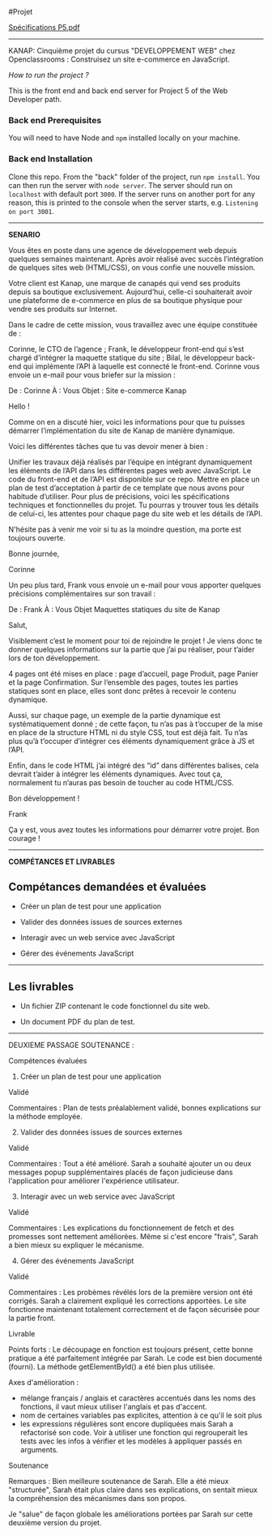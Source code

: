 #Projet 

[Spécifications P5.pdf](https://github.com/SarahBerri/Kanap/files/10086813/Specifications.P5.pdf)

----

KANAP: Cinquième projet du cursus "DEVELOPPEMENT WEB" chez Openclassrooms : Construisez un site e-commerce en JavaScript.

*How to run the project ?*

This is the front end and back end server for Project 5 of the Web Developer path.

### Back end Prerequisites ###

You will need to have Node and `npm` installed locally on your machine.

### Back end Installation ###

Clone this repo. From the "back" folder of the project, run `npm install`. You 
can then run the server with `node server`. 
The server should run on `localhost` with default port `3000`. If the
server runs on another port for any reason, this is printed to the
console when the server starts, e.g. `Listening on port 3001`.

---- 

**SENARIO**

Vous êtes en poste dans une agence de développement web depuis quelques semaines maintenant. Après avoir réalisé avec succès l’intégration de quelques sites web (HTML/CSS), on vous confie une nouvelle mission.

Votre client est Kanap, une marque de canapés qui vend ses produits depuis sa boutique exclusivement. Aujourd’hui, celle-ci souhaiterait avoir une plateforme de e-commerce en plus de sa boutique physique pour vendre ses produits sur Internet.

Dans le cadre de cette mission, vous travaillez avec une équipe constituée de :

Corinne, le CTO de l’agence ;
Frank, le développeur front-end qui s’est chargé d’intégrer la maquette statique du site ;
Bilal, le développeur back-end qui implémente l’API à laquelle est connecté le front-end.
Corinne vous envoie un e-mail pour vous briefer sur la mission :

De : Corinne
À : Vous
Objet : Site e-commerce Kanap 

Hello !

Comme on en a discuté hier, voici les informations pour que tu puisses démarrer l’implémentation du site de Kanap de manière dynamique. 

Voici les différentes tâches que tu vas devoir mener à bien :

Unifier les travaux déjà réalisés par l’équipe en intégrant dynamiquement les éléments de l’API dans les différentes pages web avec JavaScript. Le code du front-end et de l’API est disponible sur ce repo.
Mettre en place un plan de test d’acceptation à partir de ce template que nous avons pour habitude d’utiliser.
Pour plus de précisions, voici les spécifications techniques et fonctionnelles du projet. Tu pourras y trouver tous les détails de celui-ci, les attentes pour chaque page du site web et les détails de l’API. 

N'hésite pas à venir me voir si tu as la moindre question, ma porte est toujours ouverte.

Bonne journée,

Corinne

Un peu plus tard, Frank vous envoie un e-mail pour vous apporter quelques précisions complémentaires sur son travail :

De : Frank
À : Vous
Objet Maquettes statiques du site de Kanap 

Salut,

Visiblement c’est le moment pour toi de rejoindre le projet ! Je viens donc te donner quelques informations sur la partie que j’ai pu réaliser, pour t’aider lors de ton développement.

4 pages ont été mises en place : page d’accueil, page Produit, page Panier et la page Confirmation. Sur l’ensemble des pages, toutes les parties statiques sont en place, elles sont donc prêtes à recevoir le contenu dynamique.

Aussi, sur chaque page, un exemple de la partie dynamique est systématiquement donné ; de cette façon, tu n’as pas à t’occuper de la mise en place de la structure HTML ni du style CSS, tout est déjà fait. Tu n’as plus qu’à t’occuper d’intégrer ces éléments dynamiquement grâce à JS et l’API.

Enfin, dans le code HTML j’ai intégré des “id” dans différentes balises, cela devrait t’aider à intégrer les éléments dynamiques. Avec tout ça, normalement tu n’auras pas besoin de toucher au code HTML/CSS.

Bon développement !

Frank

Ça y est, vous avez toutes les informations pour démarrer votre projet. Bon courage !

----

**COMPÉTANCES ET LIVRABLES**


## Compétances demandées et évaluées 

* Créer un plan de test pour une application

* Valider des données issues de sources externes

* Interagir avec un web service avec JavaScript

* Gérer des événements JavaScript

---- 

## Les livrables 

* Un fichier ZIP contenant le code fonctionnel du site web.

* Un document PDF du plan de test.

---- 

DEUXIEME PASSAGE SOUTENANCE : 

Compétences évaluées

1. Créer un plan de test pour une application

Validé

Commentaires : Plan de tests préalablement validé, bonnes explications sur la méthode employée.

2. Valider des données issues de sources externes

Validé

Commentaires : Tout a été amélioré. Sarah a souhaité ajouter un ou deux messages popup supplémentaires placés de façon judicieuse dans l'application pour améliorer l'expérience utilisateur.

3. Interagir avec un web service avec JavaScript

Validé

Commentaires : Les explications du fonctionnement de fetch et des promesses sont nettement améliorées. Même si c'est encore "frais", Sarah a bien mieux su expliquer le mécanisme.

4. Gérer des événements JavaScript

Validé 

Commentaires : Les probèmes révélés lors de la première version ont été corrigés. Sarah a clairement expliqué les corrections apportées. Le site fonctionne maintenant totalement correctement et de façon sécurisée pour la partie front.

Livrable

Points forts : Le découpage en fonction est toujours présent, cette bonne pratique a été parfaitement intégrée par Sarah. Le code est bien documenté (fourni). La méthode getElementById() a été bien plus utilisée.

Axes d'amélioration : 

- mélange français / anglais et caractères accentués dans les noms des fonctions, il vaut mieux utiliser l'anglais et pas d'accent.
- nom de certaines variables pas explicites, attention à ce qu'il le soit plus
- les expressions régulières sont encore dupliquées mais Sarah a refactorisé son code. Voir à utiliser une fonction qui regrouperait les tests avec les infos à vérifier et les modèles à appliquer passés en arguments.

Soutenance

Remarques : Bien meilleure soutenance de Sarah. Elle a été mieux "structurée", Sarah était plus claire dans ses explications, on sentait mieux la compréhension des mécanismes dans son propos. 

Je "salue" de façon globale les améliorations portées par Sarah sur cette deuxième version du projet.
